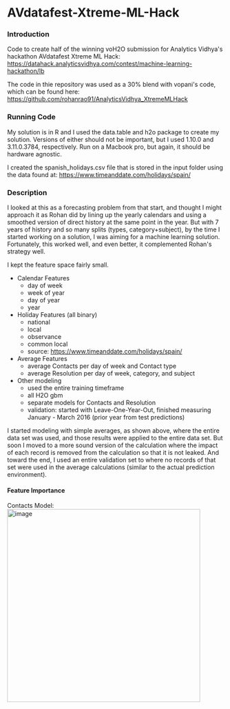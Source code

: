 # AVdatafest-Xtreme-ML-Hack

### Introduction
Code to create half of the winning voH2O submission for Analytics Vidhya's hackathon AVdatafest Xtreme ML Hack:  
https://datahack.analyticsvidhya.com/contest/machine-learning-hackathon/lb  

The code in thie repository was used as a 30% blend with vopani's code, which can be found here:  
https://github.com/rohanrao91/AnalyticsVidhya_XtremeMLHack

### Running Code
My solution is in R and I used the data.table and h2o package to create my solution. Versions of either should not be important, but I used  1.10.0 and 3.11.0.3784, respectively. Run on a Macbook pro, but again, it should be hardware agnostic.

I created the spanish_holidays.csv file that is stored in the input folder using the data found at: https://www.timeanddate.com/holidays/spain/

### Description
I looked at this as a forecasting problem from that start, and thought I might approach it as Rohan did by lining up the yearly calendars and using a smoothed version of direct history at the same point in the year. But with 7 years of history and so many splits (types, category+subject), by the time I started working on a solution, I was aiming for a machine learning solution. Fortunately, this worked well, and even better, it complemented Rohan's strategy well.

I kept the feature space fairly small.
* Calendar Features
  * day of week
  * week of year
  * day of year
  * year
* Holiday Features (all binary)
  * national
  * local
  * observance
  * common local
  * source: https://www.timeanddate.com/holidays/spain/
* Average Features
  * average Contacts per day of week and Contact type
  * average Resolution per day of week, category, and subject
* Other modeling
  * used the entire training timeframe
  * all H2O gbm
  * separate models for Contacts and Resolution
  * validation: started with Leave-One-Year-Out, finished measuring January - March 2016 (prior year from test predictions)

I started modeling with simple averages, as shown above, where the entire data set was used, and those results were applied to the entire data set. But soon I moved to a more sound version of the calculation where the impact of each record is removed from the calculation so that it is not leaked. And toward the end, I used an entire validation set to where no records of that set were used in the average calculations (similar to the actual prediction environment).

#### Feature Importance
Contacts Model:
<img width="448" alt="image" src="https://cloud.githubusercontent.com/assets/2976822/25326878/9cb19898-2897-11e7-8d0d-cb00b940f042.png">
